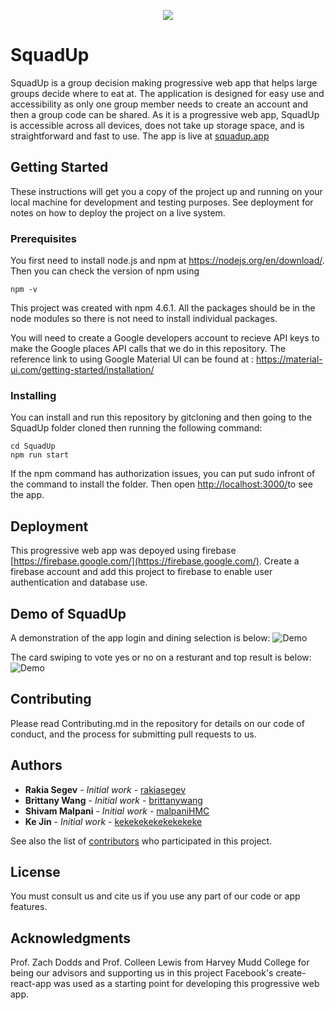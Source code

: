 <p align="center">
  <img src="https://github.com/teamSquadUp/SquadUpDrive/blob/master/src/images/squadlogo.png">
</p>

# SquadUp

SquadUp is a group decision making progressive web app that helps large groups decide where to eat at. The application is designed for easy use and accessibility as only one group member needs to create an account and then a group code can be shared. As it is a progressive web app, SquadUp is accessible across all devices, does not take up storage space, and is straightforward and fast to use. The app is live at [squadup.app](squadup.app)

## Getting Started

These instructions will get you a copy of the project up and running on your local machine for development and testing purposes. See deployment for notes on how to deploy the project on a live system.

### Prerequisites

You first need to install node.js and npm at https://nodejs.org/en/download/. Then you can check the version of npm using
```
npm -v
```
This project was created with npm 4.6.1. All the packages should be in the node modules so there is not need to install individual packages.

You will need to create a Google developers account to recieve API keys to make the Google places API calls that we do in this repository. The reference link to using Google Material UI can be found at : https://material-ui.com/getting-started/installation/

### Installing

You can install and run this repository by gitcloning and then going to the SquadUp folder cloned then running the following command:

```
cd SquadUp
npm run start
```

If the npm command has authorization issues, you can put sudo infront of the command to install the folder. Then open [http://localhost:3000/](http://localhost:3000/)to see the app.

## Deployment

This progressive web app was depoyed using firebase [https://firebase.google.com/](https://firebase.google.com/). Create a firebase account and add this project to firebase to enable user authentication and database use. 

## Demo of SquadUp
A demonstration of the app login and dining selection is below:
![Demo](https://github.com/teamSquadUp/SquadUpDrive/blob/master/demologin.gif)

The card swiping to vote yes or no on a resturant and top result is below:
![Demo](https://github.com/teamSquadUp/SquadUpDrive/blob/master/demoswipe.gif)

## Contributing

Please read Contributing.md in the repository for details on our code of conduct, and the process for submitting pull requests to us.

## Authors

* **Rakia Segev** - *Initial work* - [rakiasegev](https://github.com/rakiasegev)
* **Brittany Wang** - *Initial work* - [brittanywang](https://github.com/brittanywang)
* **Shivam Malpani** - *Initial work* - [malpaniHMC](https://github.com/malpaniHMC)
* **Ke Jin** - *Initial work* - [kekekekekekekekeke](https://github.com/kekekekekekekekeke)

See also the list of [contributors](https://github.com/teamSquadUp/SquadUpDrive/contributors) who participated in this project.

## License

You must consult us and cite us if you use any part of our code or app features.

## Acknowledgments

Prof. Zach Dodds and Prof. Colleen Lewis from Harvey Mudd College for being our advisors and supporting us in this project
Facebook's create-react-app was used as a starting point for developing this progressive web app.
